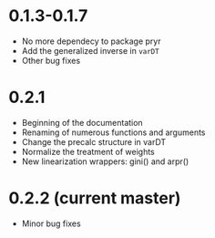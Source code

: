 # 0.1.3-0.1.7

- No more dependecy to package pryr
- Add the generalized inverse in `varDT`
- Other bug fixes

# 0.2.1

- Beginning of the documentation
- Renaming of numerous functions and arguments
- Change the precalc structure in varDT
- Normalize the treatment of weights
- New linearization wrappers: gini() and arpr()

# 0.2.2 (current master)

- Minor bug fixes